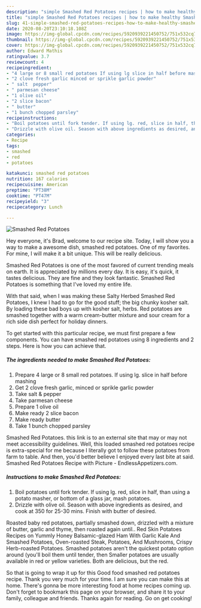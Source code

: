 ```yaml
---
description: "simple Smashed Red Potatoes recipes | how to make healthy Smashed Red Potatoes"
title: "simple Smashed Red Potatoes recipes | how to make healthy Smashed Red Potatoes"
slug: 41-simple-smashed-red-potatoes-recipes-how-to-make-healthy-smashed-red-potatoes
date: 2020-08-20T23:10:18.108Z
image: https://img-global.cpcdn.com/recipes/5920939221450752/751x532cq70/smashed-red-potatoes-recipe-main-photo.jpg
thumbnail: https://img-global.cpcdn.com/recipes/5920939221450752/751x532cq70/smashed-red-potatoes-recipe-main-photo.jpg
cover: https://img-global.cpcdn.com/recipes/5920939221450752/751x532cq70/smashed-red-potatoes-recipe-main-photo.jpg
author: Edward Mathis
ratingvalue: 3.7
reviewcount: 4
recipeingredient:
- "4 large or 8 small red potatoes If using lg slice in half before mashing"
- "2 clove fresh garlic minced or sprikle garlic powder"
- " salt  pepper"
- " parmesan cheese"
- "1 olive oil"
- "2 slice bacon"
- " butter"
- "1 bunch chopped parsley"
recipeinstructions:
- "Boil potatoes until fork tender. If using lg. red, slice in half, than using a potato masher, or bottom of a glass jar, mash potatoes."
- "Drizzle with olive oil. Season with above ingredients as desired, and cook at 350 for 25-30 mins. Finish with butter of desired."
categories:
- Recipe
tags:
- smashed
- red
- potatoes

katakunci: smashed red potatoes 
nutrition: 167 calories
recipecuisine: American
preptime: "PT38M"
cooktime: "PT47M"
recipeyield: "3"
recipecategory: Lunch

---
```



![Smashed Red Potatoes](https://img-global.cpcdn.com/recipes/5920939221450752/751x532cq70/smashed-red-potatoes-recipe-main-photo.jpg)

Hey everyone, it's Brad, welcome to our recipe site. Today, I will show you a way to make a awesome dish, smashed red potatoes. One of my favorites. For mine, I will make it a bit unique. This will be really delicious.

Smashed Red Potatoes is one of the most favored of current trending meals on earth. It is appreciated by millions every day. It is easy, it's quick, it tastes delicious. They are fine and they look fantastic. Smashed Red Potatoes is something that I've loved my entire life.

With that said, when I was making these Salty Herbed Smashed Red Potatoes, I knew I had to go for the good stuff; the big chunky kosher salt. By loading these bad boys up with kosher salt, herbs. Red potatoes are smashed together with a warm cream-butter mixture and sour cream for a rich side dish perfect for holiday dinners.


To get started with this particular recipe, we must first prepare a few components. You can have smashed red potatoes using 8 ingredients and 2 steps. Here is how you can achieve that.

<!--inarticleads1-->

##### The ingredients needed to make Smashed Red Potatoes:

1. Prepare 4 large or 8 small red potatoes. If using lg. slice in half before mashing
1. Get 2 clove fresh garlic, minced or sprikle garlic powder
1. Take  salt &amp; pepper
1. Take  parmesan cheese
1. Prepare 1 olive oil
1. Make ready 2 slice bacon
1. Make ready  butter
1. Take 1 bunch chopped parsley


Smashed Red Potatoes. this link is to an external site that may or may not meet accessibility guidelines. Well, this loaded smashed red potatoes recipe is extra-special for me because I literally got to follow these potatoes from farm to table. And then, you&#39;d better believe I enjoyed every last bite at said. Smashed Red Potatoes Recipe with Picture - EndlessAppetizers.com. 

<!--inarticleads2-->

##### Instructions to make Smashed Red Potatoes:

1. Boil potatoes until fork tender. If using lg. red, slice in half, than using a potato masher, or bottom of a glass jar, mash potatoes.
1. Drizzle with olive oil. Season with above ingredients as desired, and cook at 350 for 25-30 mins. Finish with butter of desired.


Roasted baby red potatoes, partially smashed down, drizzled with a mixture of butter, garlic and thyme, then roasted again until.. Red Skin Potatoes Recipes on Yummly Honey Balsamic-glazed Ham With Garlic Kale And Smashed Potatoes, Oven-roasted Steak, Potatoes, And Mushrooms, Crispy Herb-roasted Potatoes. Smashed potatoes aren&#39;t the quickest potato option around (you&#39;ll boil them until tender, then Smaller potatoes are usually available in red or yellow varieties. Both are delicious, but the red. 

So that is going to wrap it up for this Good food smashed red potatoes recipe. Thank you very much for your time. I am sure you can make this at home. There's gonna be more interesting food at home recipes coming up. Don't forget to bookmark this page on your browser, and share it to your family, colleague and friends. Thanks again for reading. Go on get cooking!
